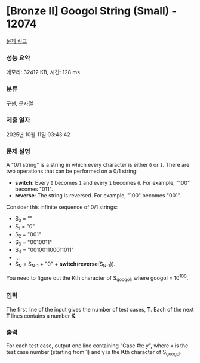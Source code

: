 # [Bronze II] Googol String (Small) - 12074 

[문제 링크](https://www.acmicpc.net/problem/12074) 

### 성능 요약

메모리: 32412 KB, 시간: 128 ms

### 분류

구현, 문자열

### 제출 일자

2025년 10월 11일 03:43:42

### 문제 설명

<p>A "0/1 string" is a string in which every character is either <code>0</code> or <code>1</code>. There are two operations that can be performed on a 0/1 string:</p>

<ul>
	<li><b>switch</b>: Every <code>0</code> becomes <code>1</code> and every <code>1</code> becomes <code>0</code>. For example, "100" becomes "011".</li>
	<li><b>reverse</b>: The string is reversed. For example, "100" becomes "001".</li>
</ul>

<p>Consider this infinite sequence of 0/1 strings:</p>

<ul>
	<li>S<sub>0</sub> = ""</li>
	<li>S<sub>1</sub> = "0"</li>
	<li>S<sub>2</sub> = "001"</li>
	<li>S<sub>3</sub> = "0010011"</li>
	<li>S<sub>4</sub> = "001001100011011"</li>
	<li>...</li>
	<li>S<sub>N</sub> = S<sub>N-1</sub> + "0" + <b>switch</b>(<b>reverse</b>(S<sub>N-1</sub>)).</li>
</ul>

<p>You need to figure out the Kth character of S<sub>googol</sub>, where googol = 10<sup>100</sup>.</p>

### 입력 

 <p>The first line of the input gives the number of test cases, <b>T</b>. Each of the next <b>T</b> lines contains a number <b>K</b>.</p>

### 출력 

 <p>For each test case, output one line containing "Case #x: y", where x is the test case number (starting from 1) and y is the <b>K</b>th character of S<sub>googol</sub>.</p>

